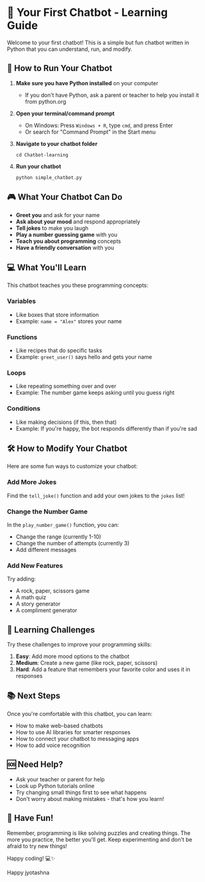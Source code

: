 # 🤖 Your First Chatbot - Learning Guide

Welcome to your first chatbot! This is a simple but fun chatbot written in Python that you can understand, run, and modify.

## 🚀 How to Run Your Chatbot

1. **Make sure you have Python installed** on your computer
   - If you don't have Python, ask a parent or teacher to help you install it from python.org

2. **Open your terminal/command prompt**
   - On Windows: Press `Windows + R`, type `cmd`, and press Enter
   - Or search for "Command Prompt" in the Start menu

3. **Navigate to your chatbot folder**
   ```
   cd Chatbot-learning
   ```

4. **Run your chatbot**
   ```
   python simple_chatbot.py
   ```

## 🎮 What Your Chatbot Can Do

- **Greet you** and ask for your name
- **Ask about your mood** and respond appropriately
- **Tell jokes** to make you laugh
- **Play a number guessing game** with you
- **Teach you about programming** concepts
- **Have a friendly conversation** with you

## 💻 What You'll Learn

This chatbot teaches you these programming concepts:

### Variables
- Like boxes that store information
- Example: `name = "Alex"` stores your name

### Functions
- Like recipes that do specific tasks
- Example: `greet_user()` says hello and gets your name

### Loops
- Like repeating something over and over
- Example: The number game keeps asking until you guess right

### Conditions
- Like making decisions (if this, then that)
- Example: If you're happy, the bot responds differently than if you're sad

## 🛠️ How to Modify Your Chatbot

Here are some fun ways to customize your chatbot:

### Add More Jokes
Find the `tell_joke()` function and add your own jokes to the `jokes` list!

### Change the Number Game
In the `play_number_game()` function, you can:
- Change the range (currently 1-10)
- Change the number of attempts (currently 3)
- Add different messages

### Add New Features
Try adding:
- A rock, paper, scissors game
- A math quiz
- A story generator
- A compliment generator

## 🎯 Learning Challenges

Try these challenges to improve your programming skills:

1. **Easy**: Add more mood options to the chatbot
2. **Medium**: Create a new game (like rock, paper, scissors)
3. **Hard**: Add a feature that remembers your favorite color and uses it in responses

## 📚 Next Steps

Once you're comfortable with this chatbot, you can learn:
- How to make web-based chatbots
- How to use AI libraries for smarter responses
- How to connect your chatbot to messaging apps
- How to add voice recognition

## 🆘 Need Help?

- Ask your teacher or parent for help
- Look up Python tutorials online
- Try changing small things first to see what happens
- Don't worry about making mistakes - that's how you learn!

## 🎉 Have Fun!

Remember, programming is like solving puzzles and creating things. The more you practice, the better you'll get. Keep experimenting and don't be afraid to try new things!

Happy coding! 💻✨

Happy jyotashna
